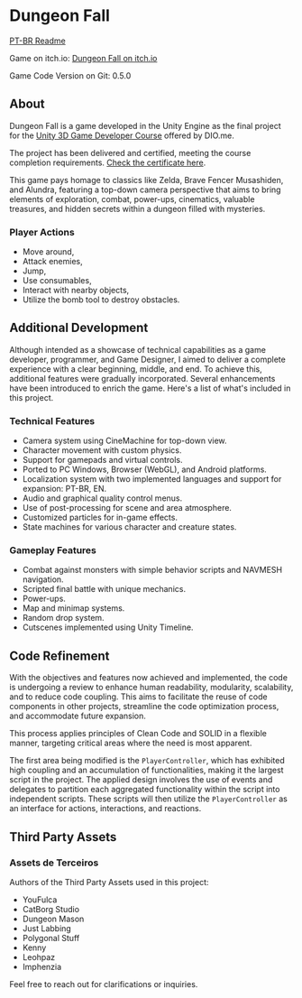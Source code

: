 # Dungeon Fall
[PT-BR Readme](readme_PT_BR.md)

Game on itch.io: [Dungeon Fall on itch.io](https://bragadavi.itch.io/dungeon-fall)

Game Code Version on Git: 0.5.0

## About

Dungeon Fall is a game developed in the Unity Engine as the final project for the [Unity 3D Game Developer Course](https://www.dio.me/curso-unity-3d) offered by DIO.me.

The project has been delivered and certified, meeting the course completion requirements. [Check the certificate here](https://www.dio.me/certificate/94C79951/share).

This game pays homage to classics like Zelda, Brave Fencer Musashiden, and Alundra, featuring a top-down camera perspective that aims to bring elements of exploration, combat, power-ups, cinematics, valuable treasures, and hidden secrets within a dungeon filled with mysteries.

### Player Actions

- Move around,
- Attack enemies,
- Jump,
- Use consumables,
- Interact with nearby objects,
- Utilize the bomb tool to destroy obstacles.

## Additional Development

Although intended as a showcase of technical capabilities as a game developer, programmer, and Game Designer, I aimed to deliver a complete experience with a clear beginning, middle, and end. To achieve this, additional features were gradually incorporated. Several enhancements have been introduced to enrich the game. Here's a list of what's included in this project.

### Technical Features

- Camera system using CineMachine for top-down view.
- Character movement with custom physics.
- Support for gamepads and virtual controls.
- Ported to PC Windows, Browser (WebGL), and Android platforms.
- Localization system with two implemented languages and support for expansion: PT-BR, EN.
- Audio and graphical quality control menus.
- Use of post-processing for scene and area atmosphere.
- Customized particles for in-game effects.
- State machines for various character and creature states.

### Gameplay Features

- Combat against monsters with simple behavior scripts and NAVMESH navigation.
- Scripted final battle with unique mechanics.
- Power-ups.
- Map and minimap systems.
- Random drop system.
- Cutscenes implemented using Unity Timeline.

## Code Refinement

With the objectives and features now achieved and implemented, the code is undergoing a review to enhance human readability, modularity, scalability, and to reduce code coupling. This aims to facilitate the reuse of code components in other projects, streamline the code optimization process, and accommodate future expansion.

This process applies principles of Clean Code and SOLID in a flexible manner, targeting critical areas where the need is most apparent.

The first area being modified is the `PlayerController`, which has exhibited high coupling and an accumulation of functionalities, making it the largest script in the project. The applied design involves the use of events and delegates to partition each aggregated functionality within the script into independent scripts. These scripts will then utilize the `PlayerController` as an interface for actions, interactions, and reactions.


## Third Party Assets

### Assets de Terceiros

Authors of the Third Party Assets used in this project:

- YouFulca
- CatBorg Studio
- Dungeon Mason
- Just Labbing
- Polygonal Stuff
- Kenny
- Leohpaz
- Imphenzia


Feel free to reach out for clarifications or inquiries.
